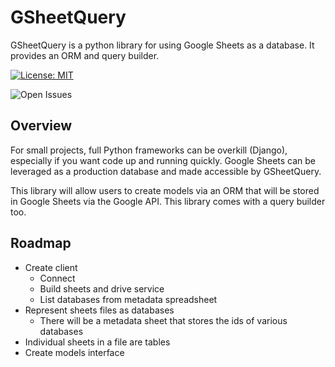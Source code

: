 # GSheetQuery
GSheetQuery is a python library for using Google Sheets as a database.  It provides an ORM and query builder.

[![License: MIT](https://img.shields.io/badge/License-MIT-yellow.svg)](https://opensource.org/licenses/MIT)

![Open Issues](https://img.shields.io/github/issues/swimninja247/gsheetquery)

## Overview

For small projects, full Python frameworks can be overkill (Django), especially if you want code up and running quickly.  Google Sheets can be leveraged as a production database and made accessible by GSheetQuery.

This library will allow users to create models via an ORM that will be stored in Google Sheets via the Google API.  This library comes with a query builder too.

## Roadmap

- Create client
    - Connect
    - Build sheets and drive service
    - List databases from metadata spreadsheet
- Represent sheets files as databases
    - There will be a metadata sheet that stores the ids of various databases
- Individual sheets in a file are tables
- Create models interface
